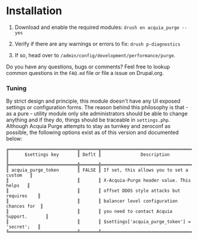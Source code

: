 [//]: # ( clear&&curl -s -F input_files[]=@INSTALL.md -F from=markdown -F to=html http://c.docverter.com/convert|tail -n+11|head -n-2 )
[//]: # ( curl -s -F input_files[]=@INSTALL.md -F from=markdown -F to=pdf http://c.docverter.com/convert>INSTALL.pdf )

# Installation

[//]: # (Acquia Purge has been designed from the ground up to be extremely simple and)
[//]: # (almost failsafe to use. The module provides the _means_ to purge all load)
[//]: # (balancers on Acquia Cloud and focuses on doing that well, where the Expire)
[//]: # (module remains responsible for telling what needs to be purged. Setting up both)
[//]: # (modules shouldn't take long:)

1. Download and enable the required modules: ``drush en acquia_purge --yes``

2. Verify if there are any warnings or errors to fix: ``drush p-diagnostics``

3. If so, head over to ``/admin/config/development/performance/purge``.

Do you have any questions, bugs or comments? Feel free to lookup common
questions in the ``FAQ.md`` file or file a issue on Drupal.org.

### Tuning

By strict design and principle, this module doesn't have any UI exposed settings
or configuration forms. The reason behind this philosophy is that - as a pure -
utility module only site administrators should be able to change anything and if
they do, things should be traceable in ``settings.php``. Although Acquia Purge
attempts to stay as turnkey and zeroconf as possible, the following options
exist as of this version and documented below:

```
╔══════════════════════════╦═══════╦═══════════════════════════════════════════╗
║      $settings key       ║ Deflt ║               Description                 ║
╠══════════════════════════╬═══════╬═══════════════════════════════════════════╣
║ acquia_purge_token       ║ FALSE ║ If set, this allows you to set a custom   ║
║                          ║       ║ X-Acquia-Purge header value. This helps   ║
║                          ║       ║ offset DDOS style attacks but requires    ║
║                          ║       ║ balancer level configuration chances for  ║
║                          ║       ║ you need to contact Acquia Support.       ║
║                          ║       ║ $settings['acquia_purge_token'] = 'secret';   ║
╚══════════════════════════╩═══════╩═══════════════════════════════════════════╝
```
